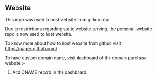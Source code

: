 ## Website 

This repo was used to host website from github repo.

Due to restrictions regarding static website serving, the personal-website repo is now used to host website.

To know more about how to host website from github visit https://pages.github.com/ .



To have custom domain name, visit dashboard of the domain purchase website :-

1. Add CNAME record in the dashboard.





